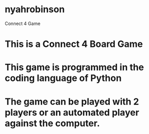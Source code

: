 # nyahrobinson
Connect 4 Game
# This is a Connect 4 Board Game
# This game is programmed in the coding language of Python
# The game can be played with 2 players or an automated player against the computer.
